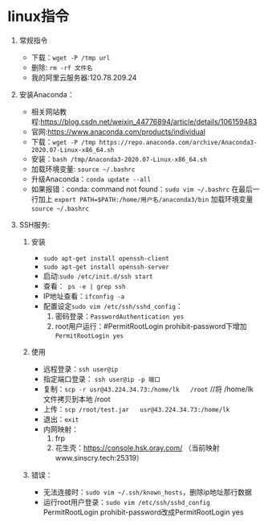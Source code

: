 # linux指令

1. 常规指令
	* 下载：`wget -P /tmp url`
	* 删除: `rm -rf 文件名`
	* 我的阿里云服务器:120.78.209.24
	

2. 安装Anaconda：
	* 相关网站教程:https://blog.csdn.net/weixin_44776894/article/details/106159483
	* 官网:https://www.anaconda.com/products/individual
	* 下载：`wget -P /tmp https://repo.anaconda.com/archive/Anaconda3-2020.07-Linux-x86_64.sh`
	* 安装：`bash /tmp/Anaconda3-2020.07-Linux-x86_64.sh`
	* 加载环境变量: `source ~/.bashrc`
	* 升级Anaconda：`conda update --all`
	* 如果报错：conda: command not found：`sudo vim ~/.bashrc` 在最后一行加上 `export PATH=$PATH:/home/用户名/anaconda3/bin` 加载环境变量`source ~/.bashrc`

3. SSH服务:
	1. 安装
		* `sudo apt-get install openssh-client`
		* `sudo apt-get install openssh-server`
		* 启动:`sudo /etc/init.d/ssh start`
		* 查看：` ps -e | grep ssh`
		* IP地址查看：`ifconfig -a`
		* 配置设定`sudo vim /etc/ssh/sshd_config`：
			1. 密码登录：`PasswordAuthentication yes`
			2. root用户运行：#PermitRootLogin prohibit-password下增加`PermitRootLogin yes`
	2. 使用
		* 远程登录：`ssh user@ip`
		* 指定端口登录： `ssh user@ip -p 端口`
		* 复制：`scp -r usr@43.224.34.73:/home/lk   /root`  //将 /home/lk 文件拷贝到本地 /root 
		* 上传：`scp /root/test.jar   usr@43.224.34.73:/home/lk`
		* 退出：`exit`
		* 内网映射：
			1. frp
			2. 花生壳：https://console.hsk.oray.com/ （当前映射www.sinscry.tech:25319）
	
	3. 错误：
		* 无法连接时：`sudo vim ~/.ssh/known_hosts`，删除ip地址那行数据
		* 运行root用户登录：`sudo vim /etc/ssh/sshd_config` PermitRootLogin prohibit-password改成PermitRootLogin yes
	
